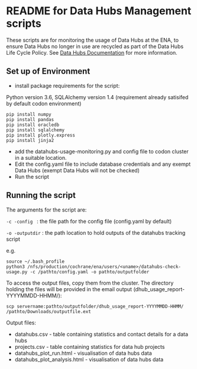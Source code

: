 README for Data Hubs Management scripts
=======================================

These scripts are for monitoring the usage of Data Hubs at the ENA, to ensure Data Hubs no longer in use are recycled
as part of the Data Hubs Life Cycle Policy. 
See [Data Hubs Documentation](https://www.ebi.ac.uk/seqdb/confluence/display/EMBL/Data+Hubs+Documentation)
for more information.

Set up of Environment
---------------------
- install package requirements for the script:

Python version 3.6, SQLAlchemy version 1.4 (requirement already satisifed by default codon environment)

```
pip install numpy
pip install pandas
pip install oracledb
pip install sqlalchemy
pip install plotly.express
pip install jinja2
```

- add the datahubs-usage-monitoring.py and config file to codon cluster in a suitable location.
- Edit the config.yaml file to include database credentials and any exempt Data Hubs (exempt Data Hubs will not be checked)
- Run the script

Running the script
-------------------

The arguments for the script are:

```-c -config ``` : the file path for the config file (config.yaml by default)

``` -o -outputdir ``` : the path location to hold outputs of the datahubs tracking script

e.g.

```
source ~/.bash_profile
python3 /nfs/production/cochrane/ena/users/<uname>/datahubs-check-usage.py -c /pathto/config.yaml -o pathto/outputfolder
```
To access the output files, copy them from the cluster. The directory holding the files will be provided in the email 
output (dhub_usage_report-YYYYMMDD-HHMM/):
```
scp servername:pathto/outputfolder/dhub_usage_report-YYYYMMDD-HHMM/ /pathto/Downloads/outputfile.ext
```
Output files:

- datahubs.csv - table containing statistics and contact details for a data hubs
- projects.csv - table containing statistics for data hub projects
- datahubs_plot_run.html - visualisation of data hubs data
- datahubs_plot_analysis.html - visualisation of data hubs data
 